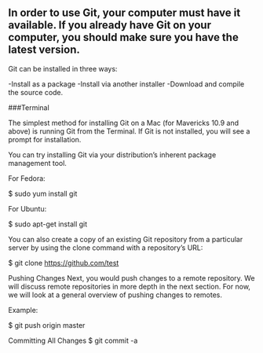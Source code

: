 
 ## In order to use Git, your computer must have it available. If you already have Git on your computer, you should make sure you have the latest version.

Git can be installed in three ways:

-Install as a package
-Install via another installer
-Download and compile the source code.


###Terminal

The simplest method for installing Git on a Mac (for Mavericks 10.9 and above) is running Git from the Terminal. If Git is not installed, you will see a prompt for installation.


You can try installing Git via your distribution’s inherent package management tool.

For Fedora:

$ sudo yum install git

For Ubuntu:

$ sudo apt-get install git

You can also create a copy of an existing Git repository from a particular server by using the clone command with a repository’s URL:

$ git clone https://github.com/test

Pushing Changes
Next, you would push changes to a remote repository. We will discuss remote repositories in more depth in the next section. For now, we will look at a general overview of pushing changes to remotes.

Example:

$ git push origin master

Committing All Changes
$ git commit -a
 
